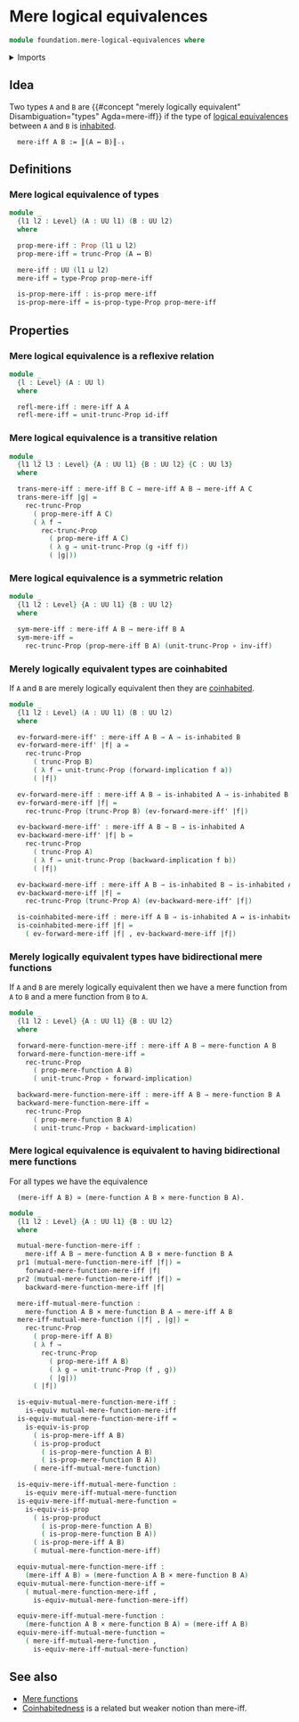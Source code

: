 # Mere logical equivalences

```agda
module foundation.mere-logical-equivalences where
```

<details><summary>Imports</summary>

```agda
open import foundation.dependent-pair-types
open import foundation.inhabited-types
open import foundation.logical-equivalences
open import foundation.mere-functions
open import foundation.propositional-truncations
open import foundation.universe-levels

open import foundation-core.cartesian-product-types
open import foundation-core.equivalences
open import foundation-core.function-types
open import foundation-core.propositions
```

</details>

## Idea

Two types `A` and `B` are
{{#concept "merely logically equivalent" Disambiguation="types" Agda=mere-iff}}
if the type of [logical equivalences](foundation.logical-equivalences.md)
between `A` and `B` is [inhabited](foundation.inhabited-types.md).

```text
  mere-iff A B := ║(A ↔ B)║₋₁
```

## Definitions

### Mere logical equivalence of types

```agda
module _
  {l1 l2 : Level} (A : UU l1) (B : UU l2)
  where

  prop-mere-iff : Prop (l1 ⊔ l2)
  prop-mere-iff = trunc-Prop (A ↔ B)

  mere-iff : UU (l1 ⊔ l2)
  mere-iff = type-Prop prop-mere-iff

  is-prop-mere-iff : is-prop mere-iff
  is-prop-mere-iff = is-prop-type-Prop prop-mere-iff
```

## Properties

### Mere logical equivalence is a reflexive relation

```agda
module _
  {l : Level} (A : UU l)
  where

  refl-mere-iff : mere-iff A A
  refl-mere-iff = unit-trunc-Prop id-iff
```

### Mere logical equivalence is a transitive relation

```agda
module _
  {l1 l2 l3 : Level} {A : UU l1} {B : UU l2} {C : UU l3}
  where

  trans-mere-iff : mere-iff B C → mere-iff A B → mere-iff A C
  trans-mere-iff |g| =
    rec-trunc-Prop
      ( prop-mere-iff A C)
      ( λ f →
        rec-trunc-Prop
          ( prop-mere-iff A C)
          ( λ g → unit-trunc-Prop (g ∘iff f))
          ( |g|))
```

### Mere logical equivalence is a symmetric relation

```agda
module _
  {l1 l2 : Level} {A : UU l1} {B : UU l2}
  where

  sym-mere-iff : mere-iff A B → mere-iff B A
  sym-mere-iff =
    rec-trunc-Prop (prop-mere-iff B A) (unit-trunc-Prop ∘ inv-iff)
```

### Merely logically equivalent types are coinhabited

If `A` and `B` are merely logically equivalent then they are
[coinhabited](foundation.coinhabited-types.md).

```agda
module _
  {l1 l2 : Level} (A : UU l1) (B : UU l2)
  where

  ev-forward-mere-iff' : mere-iff A B → A → is-inhabited B
  ev-forward-mere-iff' |f| a =
    rec-trunc-Prop
      ( trunc-Prop B)
      ( λ f → unit-trunc-Prop (forward-implication f a))
      ( |f|)

  ev-forward-mere-iff : mere-iff A B → is-inhabited A → is-inhabited B
  ev-forward-mere-iff |f| =
    rec-trunc-Prop (trunc-Prop B) (ev-forward-mere-iff' |f|)

  ev-backward-mere-iff' : mere-iff A B → B → is-inhabited A
  ev-backward-mere-iff' |f| b =
    rec-trunc-Prop
      ( trunc-Prop A)
      ( λ f → unit-trunc-Prop (backward-implication f b))
      ( |f|)

  ev-backward-mere-iff : mere-iff A B → is-inhabited B → is-inhabited A
  ev-backward-mere-iff |f| =
    rec-trunc-Prop (trunc-Prop A) (ev-backward-mere-iff' |f|)

  is-coinhabited-mere-iff : mere-iff A B → is-inhabited A ↔ is-inhabited B
  is-coinhabited-mere-iff |f| =
    ( ev-forward-mere-iff |f| , ev-backward-mere-iff |f|)
```

### Merely logically equivalent types have bidirectional mere functions

If `A` and `B` are merely logically equivalent then we have a mere function from
`A` to `B` and a mere function from `B` to `A`.

```agda
module _
  {l1 l2 : Level} {A : UU l1} {B : UU l2}
  where

  forward-mere-function-mere-iff : mere-iff A B → mere-function A B
  forward-mere-function-mere-iff =
    rec-trunc-Prop
      ( prop-mere-function A B)
      ( unit-trunc-Prop ∘ forward-implication)

  backward-mere-function-mere-iff : mere-iff A B → mere-function B A
  backward-mere-function-mere-iff =
    rec-trunc-Prop
      ( prop-mere-function B A)
      ( unit-trunc-Prop ∘ backward-implication)
```

### Mere logical equivalence is equivalent to having bidirectional mere functions

For all types we have the equivalence

```text
  (mere-iff A B) ≃ (mere-function A B × mere-function B A).
```

```agda
module _
  {l1 l2 : Level} {A : UU l1} {B : UU l2}
  where

  mutual-mere-function-mere-iff :
    mere-iff A B → mere-function A B × mere-function B A
  pr1 (mutual-mere-function-mere-iff |f|) =
    forward-mere-function-mere-iff |f|
  pr2 (mutual-mere-function-mere-iff |f|) =
    backward-mere-function-mere-iff |f|

  mere-iff-mutual-mere-function :
    mere-function A B × mere-function B A → mere-iff A B
  mere-iff-mutual-mere-function (|f| , |g|) =
    rec-trunc-Prop
      ( prop-mere-iff A B)
      ( λ f →
        rec-trunc-Prop
          ( prop-mere-iff A B)
          ( λ g → unit-trunc-Prop (f , g))
          ( |g|))
      ( |f|)

  is-equiv-mutual-mere-function-mere-iff :
    is-equiv mutual-mere-function-mere-iff
  is-equiv-mutual-mere-function-mere-iff =
    is-equiv-is-prop
      ( is-prop-mere-iff A B)
      ( is-prop-product
        ( is-prop-mere-function A B)
        ( is-prop-mere-function B A))
      ( mere-iff-mutual-mere-function)

  is-equiv-mere-iff-mutual-mere-function :
    is-equiv mere-iff-mutual-mere-function
  is-equiv-mere-iff-mutual-mere-function =
    is-equiv-is-prop
      ( is-prop-product
        ( is-prop-mere-function A B)
        ( is-prop-mere-function B A))
      ( is-prop-mere-iff A B)
      ( mutual-mere-function-mere-iff)

  equiv-mutual-mere-function-mere-iff :
    (mere-iff A B) ≃ (mere-function A B × mere-function B A)
  equiv-mutual-mere-function-mere-iff =
    ( mutual-mere-function-mere-iff ,
      is-equiv-mutual-mere-function-mere-iff)

  equiv-mere-iff-mutual-mere-function :
    (mere-function A B × mere-function B A) ≃ (mere-iff A B)
  equiv-mere-iff-mutual-mere-function =
    ( mere-iff-mutual-mere-function ,
      is-equiv-mere-iff-mutual-mere-function)
```

## See also

- [Mere functions](foundation.mere-functions.md)
- [Coinhabitedness](foundation.coinhabited-types.md) is a related but weaker
  notion than mere-iff.
